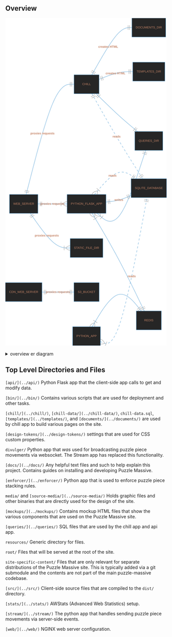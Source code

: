 ## Overview

![Overview chart](./index-1.md.svg)

<details>
<summary>overview er diagram</summary>

```mermaid
erDiagram
  WEB_SERVER ||--|{ STATIC_FILE_DIR : "proxies requests"
  WEB_SERVER ||--|{ PYTHON_FLASK_APP : "proxies requests"
  WEB_SERVER ||--|| CHILL : "proxies requests"
  CDN_WEB_SERVER ||--|| S3_BUCKET : "proxies requests"
  PYTHON_FLASK_APP }|--|| REDIS : ""
  PYTHON_FLASK_APP }|--|| QUERIES_DIR : ""
  PYTHON_FLASK_APP ||--|| SQLITE_DATABASE : "writes"
  PYTHON_FLASK_APP }|..|| SQLITE_DATABASE : "reads"
  PYTHON_APP }|..|| SQLITE_DATABASE : "reads"
  PYTHON_APP }|--|| REDIS : ""
  CHILL ||..|| SQLITE_DATABASE : "reads"
  CHILL ||--|| QUERIES_DIR : ""
  CHILL ||--|| TEMPLATES_DIR : "creates HTML"
  CHILL ||--|| DOCUMENTS_DIR : "creates HTML"
```

</details>

## Top Level Directories and Files

`[api/](../api/)` Python Flask app that the client-side app calls to get and modify data.

`[bin/](../bin/)` Contains various scripts that are used for deployment and other tasks.

`[chill/](../chill/)`, `[chill-data/](../chill-data/)`, `chill-data.sql`, `[templates/](../templates/)`, and `[documents/](../documents/)` are
used by chill app to build various pages on the site.

`[design-tokens/](../design-tokens/)` settings that are used for CSS custom properties.

`divulger/` Python app that _was_ used for broadcasting puzzle piece movements via
websocket. The Stream app has replaced this functionality.

`[docs/](../docs/)` Any helpful text files and such to help explain this project. Contains
guides on installing and developing Puzzle Massive.

`[enforcer/](../enforcer/)` Python app that is used to enforce puzzle piece stacking rules.

`media/` and `[source-media/](../source-media/)` Holds graphic files and other binaries that are directly used for the
design of the site.

`[mockups/](../mockups/)` Contains mockup HTML files that show the various components that are
used on the Puzzle Massive site.

`[queries/](../queries/)` SQL files that are used by the chill app and api app.

`resources/` Generic directory for files.

`root/` Files that will be served at the root of the site.

`site-specific-content/` Files that are only relevant for separate distributions
of the Puzzle Massive site. This is typically added via a git submodule and the
contents are not part of the main puzzle-massive codebase.

`[src/](../src/)` Client-side source files that are compiled to the `dist/` directory.

`[stats/](../stats/)` AWStats (Advanced Web Statistics) setup.

`[stream/](../stream/)` The python app that handles sending puzzle piece movements via
server-side events.

`[web/](../web/)` NGINX web server configuration.

